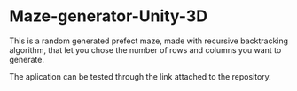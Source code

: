 # Maze-generator-Unity-3D

This is a random generated prefect maze, made with recursive backtracking algorithm, that let you chose the number of rows and columns you want to generate.

The aplication can be tested through the link attached to the repository.

